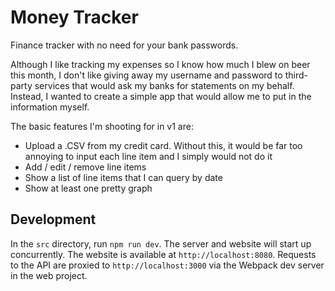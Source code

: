 # Money Tracker
Finance tracker with no need for your bank passwords.

Although I like tracking my expenses so I know how much I blew on beer this month, I don't like giving away my username and password to third-party services that would ask my banks for statements on my behalf. Instead, I wanted to create a simple app that would allow me to put in the information myself.

The basic features I'm shooting for in v1 are:
* Upload a .CSV from my credit card. Without this, it would be far too annoying to input each line item and I simply would not do it
* Add / edit / remove line items
* Show a list of line items that I can query by date
* Show at least one pretty graph

## Development

In the `src` directory, run `npm run dev`. The server and website will start up concurrently. The website is available at `http://localhost:8080`. Requests to the API are proxied to `http://localhost:3000` via the Webpack dev server in the web project.
